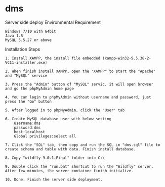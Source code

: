# dms

Server side deploy
Environmental Requirement

	Windows 7/10 with 64bit
	Java 1.8
	MySQL 5.5.27 or above
	

Installation Steps
	
	1. Install XAMPP, the install file embedded (xampp-win32-5.5.38-2-VC11-installer.exe)
	
	2. When finish install XAMPP, open the "XAMPP" to start the "Apache" and "MySQL" service
	
	3. Press the "Admin" button of "MySQL" servic, it will open browser and go the phpMyAdmin home page
	
	4. You can login to phpMyAdmin without username and password, just press the "Go" button
	
	5. After logged in to phpMyAdmin, click the "User" tab
	
	6. Create MySQL database user with below setting
		username:dms
		password:dms
		host:localhost
		Global privileges:select all
		
	7. Click the "SQL" tab, then copy and run the SQL in "dms.sql" file to create schema and table with data. Finish install database.
	
	8. Copy "wildfly-9.0.1.Final" folder into C:\
	
	9. Double click the "run.bat" shortcut to run the "Wildfly" server. After few minutes, the server container finish initialize.
	
	10. Done. Finish the server side deployment.